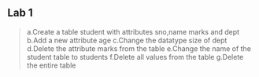 ## Lab 1
>a.Create a table student with attributes sno,name marks and dept
>b.Add a new attribute age
>c.Change the datatype size of dept
>d.Delete the attribute marks from the table
>e.Change the name of the student table to students
>f.Delete all values from the table
>g.Delete the entire table
